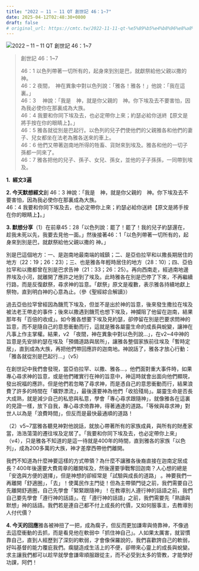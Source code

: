 ```yaml
---
title: "2022 – 11 – 11 QT 創世記 46：1~7"
date: 2025-04-12T02:48:30+0800
draft: false
# original_url: https://cmtc.tw/2022-11-11-qt-%e5%89%b5%e4%b8%96%e8%a8%98-46%ef%bc%9a17
---
```


![2022 – 11 – 11 QT 創世記 46：1~7](/images/qt.jpg  "2022 – 11 – 11 QT 創世記 46：1~7")

> 創世記 46：1~7
>
> 46：1 以色列帶著一切所有的，起身來到別是巴，就獻祭給他父親以撒的　神。  
> 46：2 夜間，　神在異象中對以色列說：「雅各！雅各！」他說：「我在這裏。」  
> 46：3 　神說：「我是　神，就是你父親的　神。你下埃及去不要害怕，因為我必使你在那裏成為大族。  
> 46：4 我要和你同下埃及去，也必定帶你上來；約瑟必給你送終【原文是將手按在你的眼睛上】。」  
> 46：5 雅各就從別是巴起行。以色列的兒子們使他們的父親雅各和他們的妻子、兒女都坐在法老為雅各送來的車上。  
> 46：6 他們又帶著迦南地所得的牲畜、貨財來到埃及。雅各和他的一切子孫都一同來了。  
> 46：7 雅各把他的兒子、孫子、女兒、孫女，並他的子子孫孫，一同帶到埃及。

**1.  經文3遍**

**2. 今天默想經文**創 46：3 神說：「我是　神，就是你父親的　神。你下埃及去不要害怕，因為我必使你在那裏成為大族。  
46：4 我要和你同下埃及去，也必定帶你上來；約瑟必給你送終【原文是將手按在你的眼睛上】。」

**3. 默想分享**（1）在前章45：28「以色列說：罷了！罷了！我的兒子約瑟還在，趁我未死以先，我要去見他一面。」然後接著46：1「以色列帶著一切所有的，起身來到別是巴，就獻祭給他父親以撒的 神。」

別是巴這個地方：一、是迦南地最南端的城鎮；二、是亞伯拉罕和以撒長期居住的地方（22：19；26：23）；三、也是雅各年輕時居住的地方（28：10）；四、亞伯拉罕和以撒都曾在別是巴求告神（21：33；26：25）。再向西南走，經過南地邊界埃及小河，就離開了應許之地到了埃及。此時雅各在別是巴停了下來，不再繼續行路，而是反復獻祭，尋求神的旨意。「獻祭」原文是複數，表示雅各持續地獻上祭物，直到明白神的心意為止。（參《聖經綜合解讀》）

過去亞伯拉罕曾經因為饑荒下埃及，但並不是出於神的旨意，後來發生撒拉在埃及被法老王帶走的事件；後來以撒遇到饑荒也想下埃及，神攔阻了他留在迦南，結果那年有「百倍的收成」。如今雅各想要下埃及見約瑟，卻停留在別是巴要求問神的旨意，而不是隨自己的意思衝動而行，這就是雅各屬靈生命的成長與蛻變，讓神在凡事上作主掌權。結果，v2 「夜間，神在異象中對以色列說…」，在v2~4中神的旨意是先安排約瑟在埃及「預備道路與居所」，讓雅各整個家族前往埃及「暫時定居」，直到成為大族，再把他們帶回應許的迦南地。神說話了，雅各才放心行動：「雅各就從別是巴起行…」（v5）

在創世記中我們會發現，當亞伯拉罕、以撒、雅各…，他們面對重大事件時，如果專心尋求神的旨意，或是他們確實行在神的旨意中，神這時就會出面向他們顯現，發出祝福的應許。但是他們若忽略了尋求神，而是憑自己的意思衝動而行，結果浪費了許多的時間在「曠野漂流」，最後還要神為他們「收拾殘局」。屬靈生命是否長大成熟，就是減少自己的私慾與私意，學會「專心尋求跟隨神」，就像雅各在這裏的見證一樣，放下自我，專心尋求倚靠神，得著通達的道路。「等候與尋求神」對世人以為是「浪費時間」，但反而是最快最通順的道路！

（2）v5~7當雅各聽見神對他說話，就放心帶著所有的家族成員，與所有的財產家當，浩浩蕩蕩的遷往埃及定居了。「我要和你同下埃及去，也必定帶你上來」（v4），只是雅各不知道的是這一待就是400年的時間，直到雅各的家族「以色列」，成為200多萬的大族，神才差摩西帶他們離開。

我們不知道為什麼神要這樣的方式帶領？為什麼不讓雅各後裔直接在迦南定居成長？400年後還要大費周章的離開埃及，然後還要爭戰奪回迦南？人心想的總是「安逸與方便的選擇」，但是神想的卻經常是「試驗與成長的道路」 。神要我們一再離開「舒適圈」，「去」！使萬民作主門徒！但為主帶領門徒之前，我們需要自己先離開舒適圈，自己先學會「緊緊跟隨神」！在教導別人遵行神的話語之前，我們自己要先學會「遵行神的話語」。在「遵行神的話語」之前，我們需要先「熟讀與默想」神的話語。我們若是連自己都不付上成長的代價，又如何服事主，去教導別人付代價？

**4. 今天的回應**雅各被神扭了一把，成為瘸子，但反而更加謙卑與倚靠神，不像過去這麼衝動的去抓，而是看見他在軟弱中「抓住神自己」。人如果太厲害，就習慣靠自己，直到人經歷到了深刻的軟弱，才會像保羅說的，我們喜歡誇自己的軟弱，好叫基督的能力覆庇我們。瘸腿造成生活上的不便，卻帶來心靈上的成長與蛻變。求主讓我們都可以趁早就學會謙卑順服跟從主，而不必受到太多的管教，才能學好功課，阿們！